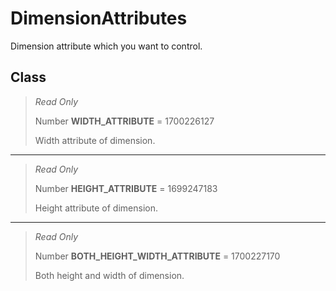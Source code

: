# DimensionAttributes
Dimension attribute which you want to control.

## Class
> *Read Only* 
> 
> Number **WIDTH_ATTRIBUTE** = 1700226127
> 
> Width attribute of dimension.
*** 
> *Read Only* 
> 
> Number **HEIGHT_ATTRIBUTE** = 1699247183
> 
> Height attribute of dimension.
*** 
> *Read Only* 
> 
> Number **BOTH_HEIGHT_WIDTH_ATTRIBUTE** = 1700227170
> 
> Both height and width of dimension.

